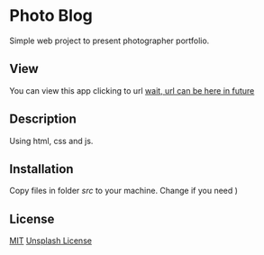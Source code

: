 # Photo Blog

Simple web project to present photographer portfolio.

## View

You can view this app clicking to url [wait, url can be here in future]()

## Description

Using html, css and js.

## Installation

Copy files in folder *src* to your machine. Change if you need )

## License

[MIT](https://choosealicense.com/licenses/mit/)
[Unsplash License](https://unsplash.com/license)
